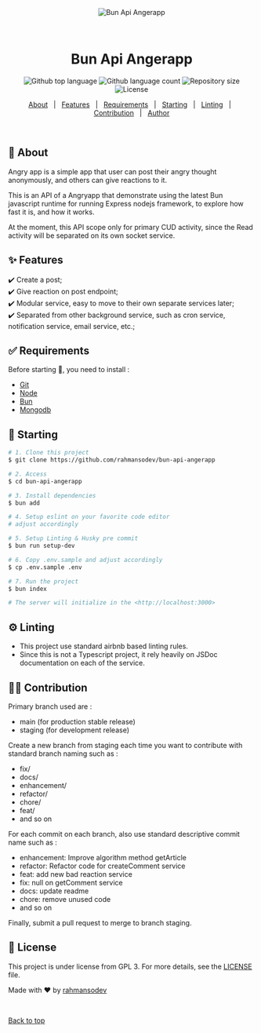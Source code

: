 <div align="center" id="top"> 
  <img src="./.github/app.gif" alt="Bun Api Angerapp" />

  &#xa0;

  <!-- <a href="https://bunapiangerapp.netlify.app">Demo</a> -->
</div>

<h1 align="center">Bun Api Angerapp</h1>

<p align="center">
  <img alt="Github top language" src="https://img.shields.io/github/languages/top/rahmansodev/bun-api-angerapp?color=56BEB8">

  <img alt="Github language count" src="https://img.shields.io/github/languages/count/rahmansodev/bun-api-angerapp?color=56BEB8">

  <img alt="Repository size" src="https://img.shields.io/github/repo-size/rahmansodev/bun-api-angerapp?color=56BEB8">

  <img alt="License" src="https://img.shields.io/github/license/rahmansodev/bun-api-angerapp?color=56BEB8">

  <!-- <img alt="Github issues" src="https://img.shields.io/github/issues/rahmansodev/bun-api-angerapp?color=56BEB8" /> -->

  <!-- <img alt="Github forks" src="https://img.shields.io/github/forks/rahmansodev/bun-api-angerapp?color=56BEB8" /> -->

  <!-- <img alt="Github stars" src="https://img.shields.io/github/stars/rahmansodev/bun-api-angerapp?color=56BEB8" /> -->
</p>

<!-- Status -->

<!-- <h4 align="center"> 
	🚧  Bun Api Angerapp 🚀 Under construction...  🚧
</h4> 

<hr> -->

<p align="center">
  <a href="#dart-about">About</a> &#xa0; | &#xa0; 
  <a href="#sparkles-features">Features</a> &#xa0; | &#xa0;
  <!-- <a href="#rocket-technologies">Technologies</a> &#xa0; | &#xa0; -->
  <a href="#white_check_mark-requirements">Requirements</a> &#xa0; | &#xa0;
  <a href="#checkered_flag-starting">Starting</a> &#xa0; | &#xa0;
  <a href="#gear-linting">Linting</a> &#xa0; | &#xa0;
  <a href="#family_man_boy-contribution">Contribution</a> &#xa0; | &#xa0;
  <a href="https://github.com/rahmansodev" target="_blank">Author</a>
</p>

<br>

## :dart: About ##

Angry app is a simple app that user can post their angry thought anonymously, and others can give reactions to it.

This is an API of a Angryapp that demonstrate using the latest Bun javascript runtime for running Express nodejs framework, to explore how fast it is, and how it works.

At the moment, this API scope only for primary CUD activity, since the Read activity will be separated on its own socket service.

## :sparkles: Features ##

:heavy_check_mark: Create a post;\
:heavy_check_mark: Give reaction on post endpoint;\
:heavy_check_mark: Modular service, easy to move to their own separate services later;\
:heavy_check_mark: Separated from other background service, such as cron service, notification service, email service, etc.;

<!-- ## :rocket: Technologies ##

The following tools were used in this project:

- [Bun](https://bun.sh/)
- [Node.js](https://nodejs.org/en/)
- [Mongodb](https://www.mongodb.com/) -->

## :white_check_mark: Requirements ##

Before starting :checkered_flag:, you need to install :
- [Git](https://git-scm.com)
- [Node](https://nodejs.org/en/)
- [Bun](https://bun.sh)
- [Mongodb](https://www.mongodb.com/)

## :checkered_flag: Starting ##

```bash
# 1. Clone this project
$ git clone https://github.com/rahmansodev/bun-api-angerapp

# 2. Access
$ cd bun-api-angerapp

# 3. Install dependencies
$ bun add

# 4. Setup eslint on your favorite code editor
# adjust accordingly

# 5. Setup Linting & Husky pre commit
$ bun run setup-dev

# 6. Copy .env.sample and adjust accordingly
$ cp .env.sample .env

# 7. Run the project
$ bun index

# The server will initialize in the <http://localhost:3000>
```

## :gear: Linting ##

- This project use standard airbnb based linting rules.
- Since this is not a Typescript project, it rely heavily on JSDoc documentation on each of the service.

## :family_man_boy: Contribution ##

Primary branch used are :
- main (for production stable release)
- staging (for development release)

Create a new branch from staging each time you want to contribute with standard branch naming such as :
- fix/
- docs/
- enhancement/
- refactor/
- chore/
- feat/
- and so on

For each commit on each branch, also use standard descriptive commit name such as :
- enhancement: Improve algorithm method getArticle
- refactor: Refactor code for createComment service
- feat: add new bad reaction service
- fix: null on getComment service
- docs: update readme
- chore: remove unused code
- and so on

Finally, submit a pull request to merge to branch staging.

## :memo: License ##

This project is under license from GPL 3. For more details, see the [LICENSE](LICENSE.md) file.


Made with :heart: by <a href="https://github.com/rahmansodev" target="_blank">rahmansodev</a>

&#xa0;

<a href="#top">Back to top</a>
